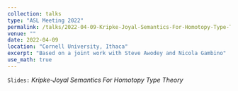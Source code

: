 ```yaml
---
collection: talks
type: "ASL Meeting 2022"
permalink: /talks/2022-04-09-Kripke-Joyal-Semantics-For-Homotopy-Type-Theory
venue: ""
date: 2022-04-09
location: "Cornell University, Ithaca"
excerpt: "Based on a joint work with Steve Awodey and Nicola Gambino"
use_math: true
---
```


`Slides:` _Kripke-Joyal Semantics For Homotopy Type Theory_  <a href="/files/CT/kjshott_ASL.pdf" target="_blank"> <i class="fa fa-file-pdf-o" aria-hidden="true"></i> </a>



